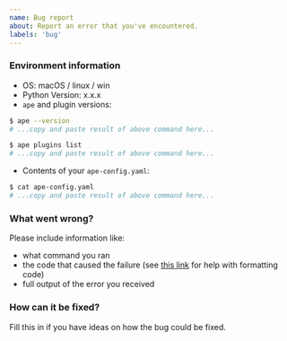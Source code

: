 ```yaml
---
name: Bug report
about: Report an error that you've encountered.
labels: 'bug'
---
```

### Environment information

* OS: macOS / linux / win
* Python Version: x.x.x
* `ape` and plugin versions:

```sh
$ ape --version
# ...copy and paste result of above command here...

$ ape plugins list
# ...copy and paste result of above command here...
```

* Contents of your `ape-config.yaml`:

```sh
$ cat ape-config.yaml
# ...copy and paste result of above command here...
```

### What went wrong?

Please include information like:

* what command you ran
* the code that caused the failure (see [this link](https://help.github.com/articles/basic-writing-and-formatting-syntax/) for help with formatting code)
* full output of the error you received

### How can it be fixed?

Fill this in if you have ideas on how the bug could be fixed.
